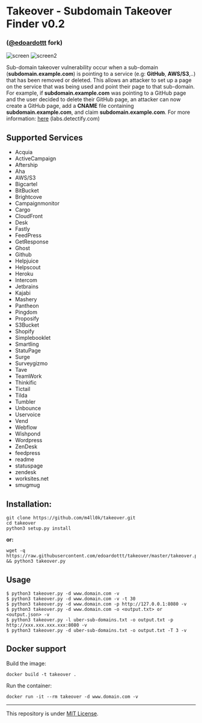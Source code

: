 # Takeover - Subdomain Takeover Finder v0.2

### ([@edoardottt](https://github.com/edoardottt) fork)

![screen](https://i.imgur.com/rggaoj8.png)
![screen2](https://raw.githubusercontent.com/m4ll0k/takeover/master/screen2.png)

Sub-domain takeover vulnerability occur when a sub-domain (**subdomain.example.com**) is pointing to a service (e.g: **GitHub**, **AWS/S3**,..) that has been removed or deleted. This allows an attacker to set up a page on the service that was being used and point their page to that sub-domain. For example, if **subdomain.example.com** was pointing to a GitHub page and the user decided to delete their GitHub page, an attacker can now create a GitHub page, add a **CNAME** file containing **subdomain.example.com**, and claim **subdomain.example.com**. For more information: [here](https://labs.detectify.com/2014/10/21/hostile-subdomain-takeover-using-herokugithubdesk-more/) (labs.detectify.com)

## Supported Services

- Acquia
- ActiveCampaign
- Aftership
- Aha
- AWS/S3
- Bigcartel
- BitBucket
- Brightcove
- Campaignmonitor
- Cargo
- CloudFront
- Desk
- Fastly
- FeedPress
- GetResponse
- Ghost
- Github
- Helpjuice
- Helpscout
- Heroku
- Intercom
- Jetbrains
- Kajabi
- Mashery
- Pantheon
- Pingdom
- Proposify
- S3Bucket
- Shopify
- Simplebooklet
- Smartling
- StatuPage
- Surge
- Surveygizmo
- Tave
- TeamWork
- Thinkific
- Tictail
- Tilda
- Tumbler
- Unbounce
- Uservoice
- Vend
- Webflow
- Wishpond
- Wordpress
- ZenDesk
- feedpress
- readme
- statuspage
- zendesk  
- worksites.net                                    
- smugmug

## Installation:

```shell
git clone https://github.com/m4ll0k/takeover.git
cd takeover
python3 setup.py install
```

**or:**

```
wget -q https://raw.githubusercontent.com/edoardottt/takeover/master/takeover.py && python3 takeover.py
```

## Usage

```
$ python3 takeover.py -d www.domain.com -v 
$ python3 takeover.py -d www.domain.com -v -t 30
$ python3 takeover.py -d www.domain.com -p http://127.0.0.1:8080 -v 
$ python3 takeover.py -d www.domain.com -o <output.txt> or <output.json> -v 
$ python3 takeover.py -l uber-sub-domains.txt -o output.txt -p http://xxx.xxx.xxx.xxx:8080 -v 
$ python3 takeover.py -d uber-sub-domains.txt -o output.txt -T 3 -v 
```

## Docker support

Build the image:

```
docker build -t takeover .
```

Run the container:

```
docker run -it --rm takeover -d www.domain.com -v
```

---------

This repository is under [MIT License](https://github.com/edoardottt/takeover/blob/master/LICENSE).
